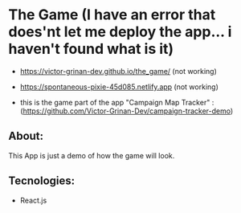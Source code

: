# The Game (I have an error that does'nt let me deploy the app... i haven't found what is it)
- https://victor-grinan-dev.github.io/the_game/ (not working)
- https://spontaneous-pixie-45d085.netlify.app (not working)

- this is the game part of the app "Campaign Map Tracker" : (https://github.com/Victor-Grinan-Dev/campaign-tracker-demo)

## About:
This App is just a demo of how the game will look.

## Tecnologies:
- React.js
